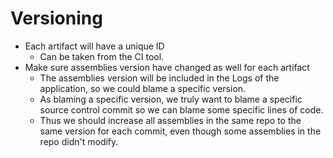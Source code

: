 # Versioning

- Each artifact will have a unique ID
  - Can be taken from the CI tool.
- Make sure assemblies version have changed as well for each artifact
  - The assemblies version will be included in the Logs of the application, so we could blame a specific version.
  - As blaming a specific version, we truly want to blame a specific source control commit so we can blame some specific lines of code.
  - Thus we should increase all assemblies in the same repo to the same version for each commit, even though some assemblies in the repo didn't modify.
